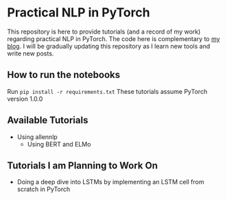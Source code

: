 # Practical NLP in PyTorch
This repository is here to provide tutorials (and a record of my work) regarding practical NLP in PyTorch. The code here is complementary to [my blog](http://mlexplained.com/).
I will be gradually updating this repository as I learn new tools and write new posts.

## How to run the notebooks
Run `pip install -r requirements.txt`
These tutorials assume PyTorch version 1.0.0

## Available Tutorials
- Using allennlp
    - Using BERT and ELMo

## Tutorials I am Planning to Work On
- Doing a deep dive into LSTMs by implementing an LSTM cell from scratch in PyTorch
